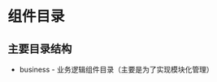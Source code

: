 <!--
 * @Description: 目录说明文档
 * @Author: wangshuhao.com
 * @Date: 2020/03/22 16:57:15
 * @LastEditors: wangshuhao.com
 * @LastEditTime: 2020/03/26 01:29:30
 -->

# 组件目录

## 主要目录结构

- business - 业务逻辑组件目录（主要是为了实现模块化管理）
